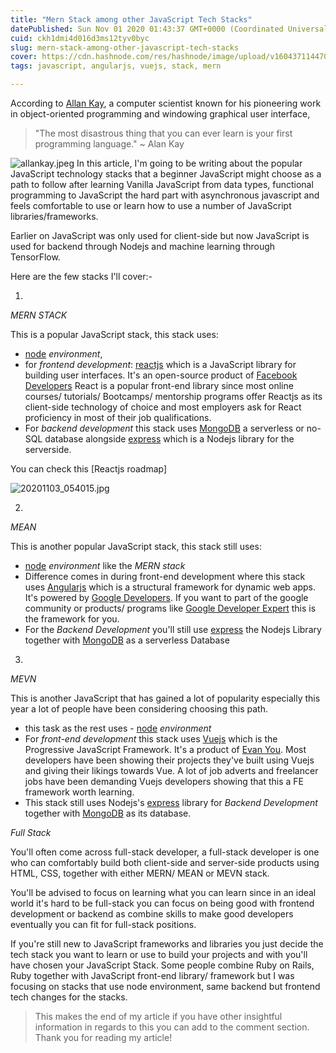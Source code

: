 ```yaml
---
title: "Mern Stack among other JavaScript Tech Stacks"
datePublished: Sun Nov 01 2020 01:43:37 GMT+0000 (Coordinated Universal Time)
cuid: ckh1dmi4d016d3ms12tyv0byc
slug: mern-stack-among-other-javascript-tech-stacks
cover: https://cdn.hashnode.com/res/hashnode/image/upload/v1604371144701/6e7EBucS0.png
tags: javascript, angularjs, vuejs, stack, mern

---
```


According to [Allan Kay](https://www.azquotes.com/author/7790-Alan_Kay), a computer scientist known for his pioneering work in object-oriented programming and windowing graphical user interface,
> "The most disastrous thing that you can ever learn is your first programming language." ~ Alan Kay

![allankay.jpeg](https://cdn.hashnode.com/res/hashnode/image/upload/v1604260154964/yoWOo2XOS.jpeg)
In this article, I'm going to be writing about the popular JavaScript technology stacks that a beginner JavaScript might choose as a path to follow after learning Vanilla JavaScript from data types, functional programming to JavaScript the hard part with asynchronous javascript and feels comfortable to use or learn how to use a number of JavaScript libraries/frameworks. 

Earlier on JavaScript was only used for client-side but now JavaScript is used for backend through Nodejs and machine learning through TensorFlow.

Here are the few stacks I'll cover:-

1.
*MERN STACK*

This is a popular JavaScript stack, this stack uses:
- [node](https://nodejs.org/en/) *environment*, 
- for *frontend development*:
[reactjs](https://reactjs.org/) which is a JavaScript library for building user interfaces. It's an open-source product of [Facebook Developers](https://developers.facebook.com/products/) React is a popular front-end library since most online courses/ tutorials/ Bootcamps/ mentorship programs offer Reactjs as its client-side technology of choice and most employers ask for React proficiency in most of their job qualifications.
- For *backend development* this stack uses [MongoDB](https://www.mongodb.com/) a serverless or no-SQL database alongside [express](https://expressjs.com/) which is a Nodejs library for the serverside. 

You can check this [Reactjs roadmap]

![20201103_054015.jpg](https://cdn.hashnode.com/res/hashnode/image/upload/v1604371563542/XJH_G8jvP.jpeg)

2.
*MEAN*

This is another popular JavaScript stack, this stack still uses:
- [node](https://nodejs.org/en/) *environment* like the *MERN stack*
- Difference comes in during front-end development where this stack uses [Angularjs](https://angularjs.org/) which is a structural framework for dynamic web apps. It's powered by [Google Developers](https://developers.google.com/learn/topics/angular).
If you want to part of the google community or products/ programs like [Google Developer Expert](https://developers.google.com/community/experts) this is the framework for you.
- For the *Backend Development* you'll still use [express](https://expressjs.com/) the Nodejs Library together with [MongoDB](https://www.mongodb.com/) as a serverless Database 

3.
*MEVN*

This is another JavaScript that has gained a lot of popularity especially this year a lot of people have been considering choosing this path.
- this task as the rest uses - [node](https://nodejs.org/en/) *environment* 
- For *front-end development* this stack uses [Vuejs](https://vuejs.org) which is the Progressive
JavaScript Framework. It's a product of [Evan You](https://evanyou.me/). Most developers have been showing their projects they've built using Vuejs and giving their likings towards Vue. A lot of job adverts and freelancer jobs have been demanding Vuejs developers showing that this a FE framework worth learning.
- This stack still uses Nodejs's [express](https://expressjs.com/) library for *Backend Development* together with [MongoDB](https://www.mongodb.com/) as its database.

*Full Stack*

You'll often come across full-stack developer, a full-stack developer is one who can comfortably build both client-side and server-side products using HTML, CSS, together with either MERN/ MEAN or MEVN stack.

You'll be advised to focus on learning what you can learn since in an ideal world it's hard to be full-stack you can focus on being good with frontend development or backend as combine skills to make good developers eventually you can fit for full-stack positions.

If you're still new to JavaScript frameworks and libraries you just decide the tech stack you want to learn or use to build your projects and with you'll have chosen your JavaScript Stack. Some people combine Ruby on Rails, Ruby together with JavaScript front-end library/ framework but I was focusing on stacks that use node environment, same backend but frontend tech changes for the stacks.

> This makes the end of my article if you have other insightful information in regards to this you can add to the comment section. Thank you for reading my article!